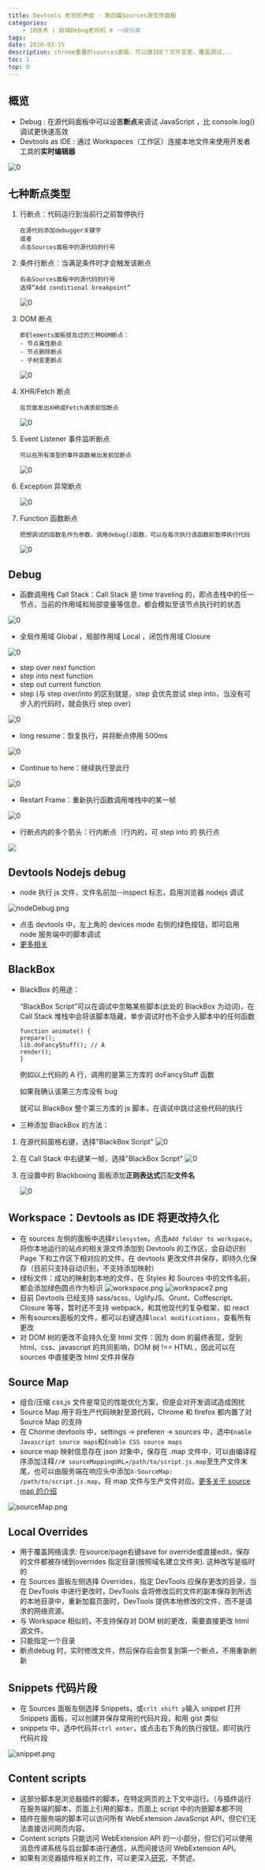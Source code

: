 ```yaml
---
title: Devtools 老司机养成 - 第四篇Sources源文件面板
categories:
    - 10技术 | 前端Debug老司机 # 一级分类
tags:
date: 2020-03-15
description: chrome重要的sources面板，可以做IDE？文件变更，覆盖调试...
toc: 1
top: 0
---
```


## 概览

-   Debug : 在源代码面板中可以设置**断点**来调试 JavaScript ，比 console.log()调试更快速高效
-   Devtools as IDE : 通过 Workspaces（工作区）连接本地文件来使用开发者工具的**实时编辑器**

![0](https://i.loli.net/2019/07/29/5d3e54ad6595d17473.png)

## 七种断点类型

1. 行断点：代码运行到当前行之前暂停执行
    ```
    在源代码添加debugger关键字
    或者
    点击Sources面板中的源代码的行号
    ```
2. 条件行断点：当满足条件时才会触发该断点
    ```
    右击Sources面板中的源代码的行号
    选择“Add conditional breakpoint”
    ```
    ![0](https://i.loli.net/2019/07/29/5d3e54bc1e26c94874.gif)
3. DOM 断点
    ```
    即Elements面板提及过的三种DOM断点：
    - 节点属性断点
    - 节点删除断点
    - 子树变更断点
    ```
    ![0](https://i.loli.net/2019/07/29/5d3e54c7ee26f77001.gif)
4. XHR/Fetch 断点
    ```
    在页面发出XHR或Fetch请求前加断点
    ```
    ![0](https://i.loli.net/2019/07/29/5d3e54d8de3ba68180.png)
5. Event Listener 事件监听断点
    ```
    可以在所有类型的事件函数被出发前加断点
    ```
    ![0](https://i.loli.net/2019/07/29/5d3e54d8f005d73515.png)
6. Exception 异常断点

    ![0](https://i.loli.net/2019/07/29/5d3e54d90b04490413.gif)

7. Function 函数断点

    ```
    把想调试的函数名作为参数，调用debug()函数，可以在每次执行该函数前暂停执行代码
    ```

    ![0](https://i.loli.net/2019/07/29/5d3e54db0062099787.gif)

## Debug

-   函数调用栈 Call Stack：Call Stack 是 time traveling 的，即点击栈中的任一节点，当前的作用域和局部变量等信息，都会模拟至该节点执行时的状态

![0](https://i.loli.net/2019/07/29/5d3e556a3d2ff51804.png)

-   全局作用域 Global ，局部作用域 Local ，闭包作用域 Closure

![0](https://i.loli.net/2019/07/29/5d3e5579edff848268.png)

-   step over next function
-   step into next function
-   step out current function
-   step (与 step over/into 的区别就是，step 会优先尝试 step into，当没有可步入的代码时，就会执行 step over)

![0](https://i.loli.net/2019/07/29/5d3e558950aa668631.png)

-   long resume：恢复执行，并将断点停用 500ms

![0](https://i.loli.net/2019/07/29/5d3e55951dbb174461.gif)

-   Continue to here：继续执行至此行

![0](https://i.loli.net/2019/07/29/5d3e55b1cbe1030881.gif)

-   Restart Frame：重新执行函数调用堆栈中的某一帧

![0](https://i.loli.net/2019/07/29/5d3e55be02afb66581.gif)

-   行断点内的多个箭头：行内断点（行内的，可 step into 的 执行点

![](https://i.loli.net/2019/05/13/5cd969192e3cf64417.png)

## Devtools Nodejs debug

-   node 执行 js 文件，文件名前加--inspect 标志，启用浏览器 nodejs 调试

![nodeDebug.png](https://i.loli.net/2019/04/22/5cbd33c700aed.png)

-   点击 devtools 中，左上角的 devices mode 右侧的绿色按钮，即可启用 node 服务端中的脚本调试
-   [更多相关](https://nodejs.org/en/docs/guides/debugging-getting-started/)

## BlackBox

-   BlackBox 的用途：

    “BlackBox Script”可以在调试中忽略某些脚本(此处的 BlackBox 为动词)，在 Call Stack 堆栈中会将该脚本隐藏，单步调试时也不会步入脚本中的任何函数

    ```
    function animate() {
    prepare();
    lib.doFancyStuff(); // A
    render();
    }
    ```

    例如以上代码的 A 行，调用的是第三方库的 doFancyStuff 函数

    如果我确认该第三方库没有 bug

    就可以 BlackBox 整个第三方库的 js 脚本，在调试中跳过这些代码的执行

-   三种添加 BlackBox 的方法：

1. 在源代码窗格右键，选择"BlackBox Script"
   ![0](https://i.loli.net/2019/07/29/5d3e55d52054637081.gif)

2. 在 Call Stack 中右键某一帧，选择"BlackBox Script"
   ![0](https://i.loli.net/2019/07/29/5d3e55d3bd9da13494.gif)

3. 在设置中的 Blackboxing 面板添加**正则表达式**匹配**文件名**

    ![0](https://i.loli.net/2019/07/29/5d3e55d9e574935159.gif)

## Workspace：Devtools as IDE 将更改持久化

-   在 sources 左侧的面板中选择`Filesystem`，点击`Add folder to workspace`，将你本地运行的站点的相关源文件添加到 Devtools 的工作区，会自动识别 Page 下和工作区下相对应的文件，在 devtools 更改文件并保存，即持久化保存（目前只支持自动识别，不支持添加映射）
-   绿标文件：成功的映射到本地的文件，在 Styles 和 Sources 中的文件名前，都会添加绿色圆点作为标识
    ![workspace.png](https://i.loli.net/2019/04/22/5cbd0771e5e31.png)
    ![workspace2.png](https://i.loli.net/2019/04/22/5cbd07bf14dc8.png)
-   目前 Devtools 已经支持 sass/scss、UglifyJS、Grunt、Coffescript、Closure 等等，暂时还不支持 webpack，和其他现代的复杂框架，如 react
-   所有sources面板的文件，都可以右键选择`local modifications`，查看所有更改
-   对 DOM 树的更改不会持久化至 html 文件：因为 dom 的最终表现，受到 html、css、javascript 的共同影响，DOM 树 !== HTML，因此可以在 sources 中直接更改 html 文件并保存

## Source Map

-   组合/压缩 css,js 文件是常见的性能优化方案，但是会对开发调试造成困扰
-   Source Map 用于将生产代码映射至源代码，Chrome 和 firefox 都内置了对 Source Map 的支持
-   在 Chorme devtools 中，settings -> preferen -> sources 中，选中`Enable Javascript source maps`和`Enable CSS source maps`
-   source map 映射信息存在 json 对象中，保存在 .map 文件中，可以由编译程序添加注释`//# sourceMappingURL=/path/to/script.js.map`至生产文件末尾，也可以由服务端在响应头中添加`X-SourceMap: /path/to/script.js.map`，将 map 文件与生产文件对应。[更多关于 source map 的介绍](https://blog.teamtreehouse.com/introduction-source-maps)

![sourceMap.png](https://i.loli.net/2019/04/22/5cbd10f324e07.png)

## Local Overrides

-   用于覆盖网络请求: 在source/page右键save for override或直接edit，保存的文件都被存储到overrides 指定目录(按照域名建立文件夹). 这种改写是临时的
-   在 Sources 面板左侧选择 Overrides，指定 DevTools 应保存更改的目录，当在 DevTools 中进行更改时，DevTools 会将修改后的文件的副本保存到所选的本地目录中，重新加载页面时，DevTools 提供本地修改的文件，而不是请求的网络资源。
-   与 Workspace 相似的，不支持保存对 DOM 树的更改，需要直接更改 html 源文件。
-   只能指定一个目录
-   断点debug 时，实时修改文件，然后保存后会恢复到第一个断点，不用重新刷新

## Snippets 代码片段

-   在 Sources 面板左侧选择 Snippets，或`crlt shift p`输入 snippet 打开 Snippets 面板，可以创建并保存常用的代码片段，和用 gist 类似
-   snippets 中，选中代码并`ctrl enter`，或点击右下角的执行按钮，即可执行代码片段

![snippet.png](https://i.loli.net/2019/04/22/5cbd147145955.png)

## Content scripts

-   这部分脚本是浏览器插件的脚本，在特定网页的上下文中运行。（与插件运行在服务端的脚本，页面上引用的脚本，页面上 script 中的内嵌脚本都不同
-   插件在服务端的脚本可以访问所有 WebExtension JavaScript API，但它们无法直接访问网页内容。
-   Content scripts 只能访问 WebExtension API 的一小部分，但它们可以使用消息传递系统与后台脚本进行通信，从而间接访问 WebExtension API。
-   如果有浏览器插件相关的工作，可以更深入[研究](https://developer.mozilla.org/en-US/docs/Mozilla/Add-ons/WebExtensions)，不赘述。
